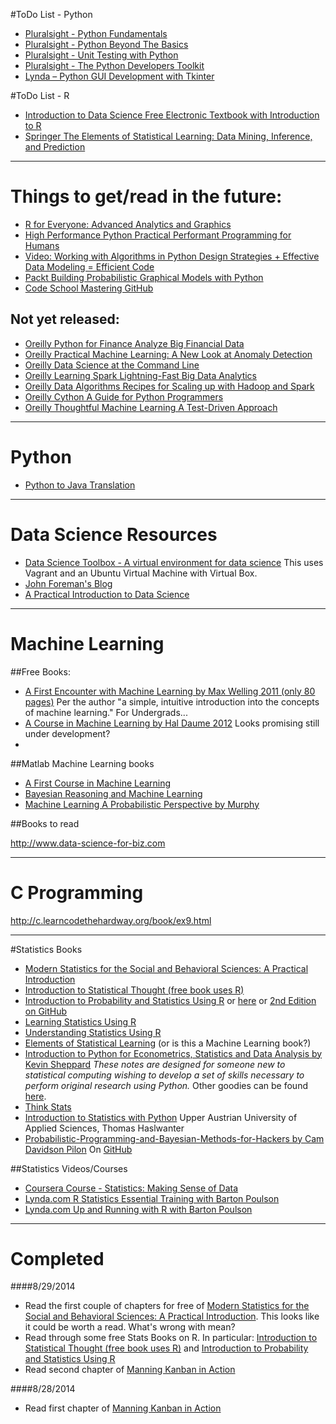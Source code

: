 #ToDo List - Python
- [Pluralsight - Python Fundamentals](http://pluralsight.com/training/Courses/Description/python-fundamentals)
- [Pluralsight - Python Beyond The Basics](http://pluralsight.com/training/Courses/TableOfContents/python-fundamentals)
- [Pluralsight - Unit Testing with Python](http://pluralsight.com/training/Courses/TableOfContents/unit-testing-python)
- [Pluralsight - The Python Developers Toolkit](http://pluralsight.com/training/Courses/TableOfContents/python-developers-toolkit)
- [Lynda – Python GUI Development with Tkinter](http://www.lynda.com/Tkinter-tutorials/Python-GUI-Development-Tkinter/163607-2.html)

#ToDo List - R
- [Introduction to Data Science Free Electronic Textbook with Introduction to R](http://jsresearch.net/)
- [Springer The Elements of Statistical Learning: Data Mining, Inference, and Prediction](http://statweb.stanford.edu/~tibs/ElemStatLearn/)





-------------------------------------
# Things to get/read in the future:
- [R for Everyone: Advanced Analytics and Graphics](http://www.jaredlander.com/r-for-everyone/)
- [High Performance Python Practical Performant Programming for Humans](http://shop.oreilly.com/product/0636920028963.do)
- [Video: Working with Algorithms in Python Design Strategies + Effective Data Modeling = Efficient Code](http://shop.oreilly.com/product/110000667.do)
- [Packt Building Probabilistic Graphical Models with Python](https://www.packtpub.com/big-data-and-business-intelligence/building-probabilistic-graphical-models-python)
- [Code School Mastering GitHub](https://www.codeschool.com/courses/mastering-github)

## Not yet released:
- [Oreilly Python for Finance Analyze Big Financial Data](http://shop.oreilly.com/product/0636920032441.do)
- [Oreilly Practical Machine Learning: A New Look at Anomaly Detection](http://shop.oreilly.com/product/0636920034650.do)
- [Oreilly Data Science at the Command Line](http://shop.oreilly.com/product/0636920032823.do)
- [Oreilly Learning Spark Lightning-Fast Big Data Analytics](http://shop.oreilly.com/product/0636920028512.do)
- [Oreilly Data Algorithms Recipes for Scaling up with Hadoop and Spark](http://shop.oreilly.com/product/0636920033950.do)
- [Oreilly Cython A Guide for Python Programmers](http://shop.oreilly.com/product/0636920033431.do)
- [Oreilly Thoughtful Machine Learning A Test-Driven Approach](http://shop.oreilly.com/product/0636920032298.do)


-------------------------------------

# Python
- [Python to Java Translation](http://home.wlu.edu/~lambertk/pythontojava/index.htm)

-------------------------------------
# Data Science Resources
- [Data Science Toolbox - A virtual environment for data science](http://datasciencetoolbox.org/)  This uses Vagrant and an Ubuntu Virtual Machine with Virtual Box.
- [John Foreman's Blog](http://www.john-foreman.com/blog)
- [A Practical Introduction to Data Science](http://www.zipfianacademy.com/blog/post/46864003608/a-practical-intro-to-data-science)


-------------------------------------
# Machine Learning

##Free Books:

-  [A First Encounter with Machine Learning by Max Welling 2011 (only 80 pages)](https://www.ics.uci.edu/~welling/teaching/ICS273Afall11/IntroMLBook.pdf) Per the author "a simple, intuitive introduction into the concepts of machine learning." For Undergrads...
-  [A Course in Machine Learning by Hal Daume 2012](http://ciml.info/dl/v0_8/ciml-v0_8-all.pdf) Looks promising still under development?
-  [](http://web4.cs.ucl.ac.uk/staff/D.Barber/textbook/250214.pdf)

##Matlab Machine Learning books
- [A First Course in Machine Learning](http://www.dcs.gla.ac.uk/~srogers/firstcourseml/#matlab)
- [Bayesian Reasoning and Machine Learning](http://web4.cs.ucl.ac.uk/staff/D.Barber/textbook/250214.pdf)
- [Machine Learning A Probabilistic Perspective by Murphy](http://www.cs.ubc.ca/~murphyk/MLbook/)


##Books to read

http://www.data-science-for-biz.com


-------------------------------------

# C Programming
http://c.learncodethehardway.org/book/ex9.html

-------------------------------------

#Statistics Books 
- [Modern Statistics for the Social and Behavioral Sciences: A Practical Introduction](http://www.crcpress.com/product/isbn/9781439834565)
- [Introduction to Statistical Thought (free book uses R)](http://www.math.umass.edu/~lavine/Book/book.html)
- [Introduction to Probability and Statistics Using R](http://ipsur.org/install.html) or [here](http://cran.r-project.org/web/packages/IPSUR/vignettes/IPSUR.pdf) or [2nd Edition on GitHub](https://github.com/gjkerns/IPSUR)
- [Learning Statistics Using R](http://www.amazon.com/Learning-Statistics-Randall-Ernest-Schumacker/dp/1452286299)
- [Understanding Statistics Using R](http://www.amazon.com/dp/1461462266/ref=rdr_ext_tmb)
- [Elements of Statistical Learning](http://statweb.stanford.edu/~tibs/ElemStatLearn/) (or is this a Machine Learning book?)
- [Introduction to Python for Econometrics, Statistics and Data Analysis by Kevin Sheppard](http://www.kevinsheppard.com/images/0/09/Python_introduction.pdf)  _These notes are designed for someone new to statistical computing wishing to develop a set of skills necessary to perform original research using Python._ Other goodies can be found [here](http://www.kevinsheppard.com/Python_for_Econometrics).
- [Think Stats](http://greenteapress.com/thinkstats/)
- [Introduction to Statistics with Python](http://work.thaslwanter.at/Stats/html/index.html) Upper Austrian University of Applied Sciences, Thomas Haslwanter
- [Probabilistic-Programming-and-Bayesian-Methods-for-Hackers by Cam Davidson Pilon](http://camdavidsonpilon.github.io/Probabilistic-Programming-and-Bayesian-Methods-for-Hackers/) On [GitHub](https://github.com/CamDavidsonPilon/Probabilistic-Programming-and-Bayesian-Methods-for-Hackers)



##Statistics Videos/Courses
- [Coursera Course - Statistics: Making Sense of Data](https://class.coursera.org/introstats-001)
- [Lynda.com R Statistics Essential Training with Barton Poulson](http://www.lynda.com/R-tutorials/R-Statistics-Essential-Training/142447-2.html)
- [Lynda.com Up and Running with R with Barton Poulson](http://www.lynda.com/R-tutorials/Up-Running-R/120612-2.html)

-------------------------------------

# Completed

####8/29/2014
- Read the first couple of chapters for free of [Modern Statistics for the Social and Behavioral Sciences: A Practical Introduction](http://www.crcpress.com/product/isbn/9781439834565).  This looks like it could be worth a read.  What's wrong with mean?
- Read through some free Stats Books on R.  In particular: [Introduction to Statistical Thought (free book uses R)](http://www.math.umass.edu/~lavine/Book/book.html) and [Introduction to Probability and Statistics Using R](http://ipsur.org/install.html)
- Read second chapter of [Manning Kanban in Action](http://www.manning.com/hammarberg/)

####8/28/2014
- Read first chapter of [Manning Kanban in Action](http://www.manning.com/hammarberg/)



